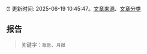 :alarm_clock: 更新时间: 2025-06-19 10:45:47。[文章来源](/README.md)、[文章分类](/TAGS.md)

## 报告


> 关键字：`报告`、`月报`



